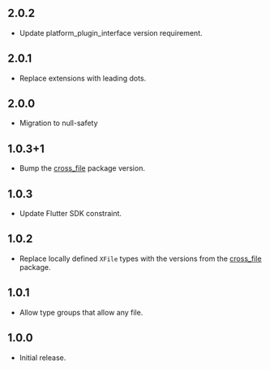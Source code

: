 ## 2.0.2

* Update platform_plugin_interface version requirement.

## 2.0.1

* Replace extensions with leading dots.

## 2.0.0

* Migration to null-safety

## 1.0.3+1

* Bump the [cross_file](https://pub.dev/packages/cross_file) package version.

## 1.0.3

* Update Flutter SDK constraint.

## 1.0.2

* Replace locally defined `XFile` types with the versions from the [cross_file](https://pub.dev/packages/cross_file) package.

## 1.0.1

* Allow type groups that allow any file.

## 1.0.0

* Initial release.

